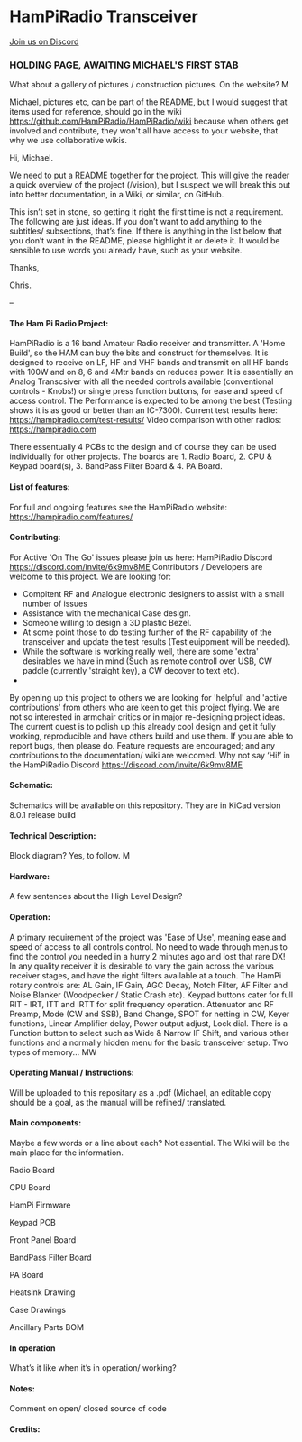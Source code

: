# HamPiRadio Transceiver

[Join us on Discord](https://discord.com/invite/6k9mv8ME)

### HOLDING PAGE, AWAITING MICHAEL'S FIRST STAB

What about a gallery of pictures / construction pictures. On the website? M

Michael, pictures etc, can be part of the README, but I would suggest that items used for reference, should go in the wiki https://github.com/HamPiRadio/HamPiRadio/wiki because when others get involved and contribute, they won't all have access to your website, that why we use collaborative wikis.

Hi, Michael.

We need to put a README together for the project. This will give the reader a quick overview of the project (/vision), but I suspect we will break this out into better documentation, in a Wiki, or similar, on GitHub.

This isn’t set in stone, so getting it right the first time is not a requirement. The following are just ideas. If you don’t want to add anything to the subtitles/ subsections, that’s fine. If there is anything in the list below that you don’t want in the README, please highlight it or delete it. It would be sensible to use words you already have, such as your website.

Thanks,

Chris.

–

#### The Ham Pi Radio Project:
HamPiRadio is a 16 band Amateur Radio receiver and transmitter.  A 'Home Build', so the HAM can buy the bits and construct for themselves.
It is designed to receive on LF, HF and VHF bands and transmit on all HF bands with 100W and on 8, 6 and 4Mtr bands on reduces power.
It is essentially an Analog Transcsiver with all the needed controls available (conventional controls - Knobs!) or single press function buttons, for ease and speed of access control.
The Performance is expected to be among the best (Testing shows it is as good or better than an IC-7300).
Current test results here: https://hampiradio.com/test-results/
Video comparison with other radios: https://hampiradio.com

There essentually 4 PCBs to the design and of course they can be used individually for other projects.  The boards are 1. Radio Board, 2. CPU & Keypad board(s), 3. BandPass Filter Board & 4. PA Board.

#### List of features:
For full and ongoing features see the HamPiRadio website:  https://hampiradio.com/features/

#### Contributing:
For Active 'On The Go' issues please join us here:  HamPiRadio Discord https://discord.com/invite/6k9mv8ME
Contributors / Developers are welcome to this project. We are looking for:
- Compitent RF and Analogue electronic designers to assist with a small number of issues
- Assistance with the mechanical Case design.
- Someone willing to design a 3D plastic Bezel.
- At some point those to do testing further of the RF capability of the transceiver and update the test results (Test euippment will be needed).
- While the software is working really well, there are some 'extra' desirables we have in mind (Such as remote controll over USB, CW paddle (currently 'straight key), a CW decover to text etc).
- 
By opening up this project to others we are looking for 'helpful' and 'active contributions' from others who are keen to get this project flying. We are not so interested in armchair critics or in major re-designing project ideas. The current quest is to polish up this already cool design and get it fully working, reproducible and have others build and use them.
If you are able to report bugs, then please do. Feature requests are encouraged; and any contributions to the documentation/ wiki are welcomed. Why not say ‘Hi!’ in the HamPiRadio Discord https://discord.com/invite/6k9mv8ME 

#### Schematic:
Schematics will be available on this repository. They are in KiCad version 8.0.1 release build


#### Technical Description:
Block diagram? Yes, to follow. M

#### Hardware:
A few sentences about the High Level Design?

#### Operation:
A primary requirement of the project was 'Ease of Use', meaning ease and speed of access to all controls control. No need to wade through menus to find the control you needed in a hurry 2 minutes ago and lost that rare DX!
In any quality receiver it is desirable to vary the gain across the various receiver stages, and have the right filters available at a touch.
The HamPi rotary controls are: AL Gain, IF Gain, AGC Decay, Notch Filter, AF Filter and Noise Blanker (Woodpecker / Static Crash etc).
Keypad buttons cater for full RIT - IRT, ITT and IRTT for split frequency operation. Attenuator and RF Preamp, Mode (CW and SSB), Band Change, SPOT for netting in CW, Keyer functions, Linear Amplifier  delay,
  Power output adjust, Lock dial. There is a Function button to select such as  Wide & Narrow IF Shift, and various other functions and a normally hidden menu for the basic transceiver setup.
Two types of memory...  MW

#### Operating Manual / Instructions:
Will be uploaded to this repositary as a .pdf (Michael, an editable copy should be a goal, as the manual will be refined/ translated.

#### Main components:
Maybe a few words or a line about each? Not essential. The Wiki will be the main place for the information.

Radio Board




CPU Board




HamPi Firmware




Keypad PCB




Front Panel Board




BandPass Filter Board




PA Board




Heatsink Drawing




Case Drawings




Ancillary Parts BOM




#### In operation
What’s it like when it’s in operation/ working?

#### Notes:
Comment on open/ closed source of code

#### Credits:





